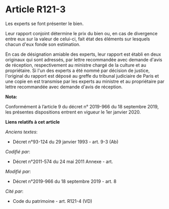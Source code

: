 # Article R121-3

Les experts se font présenter le bien. 

Leur rapport conjoint détermine le prix du bien ou, en cas de divergence entre eux sur la valeur de celui-ci, fait état des
éléments sur lesquels chacun d'eux fonde son estimation. 

En cas de désignation amiable des experts, leur rapport est établi en deux originaux qui sont adressés, par lettre
recommandée avec demande d'avis de réception, respectivement au ministre chargé de la culture et au propriétaire. Si l'un des
experts a été nommé par décision de justice, l'original du rapport est déposé au greffe du   tribunal judiciaire de Paris et
une copie en est transmise par les experts au ministre et au propriétaire par lettre recommandée avec demande d'avis de
réception.

**Nota:**

Conformément à l’article 9 du décret n° 2019-966 du 18 septembre 2019, les présentes dispositions entrent en vigueur le 1er
janvier 2020.

**Liens relatifs à cet article**

_Anciens textes_:

  - Décret n°93-124 du 29 janvier 1993 - art. 9-3 (Ab)

_Codifié par_:

  - Décret n°2011-574 du 24 mai 2011 Annexe - art.

_Modifié par_:

  - Décret n°2019-966 du 18 septembre 2019 - art. 8

_Cité par_:

  - Code du patrimoine - art. R121-4 (VD)
